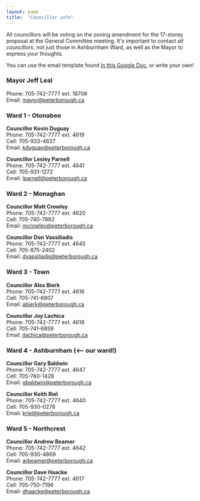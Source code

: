 ```yaml
---
layout: page
title:  "Councillor info"
---
```


All councillors will be voting on the zoning amendment for the 17-storey proposal at the General Committee meeting. It's important to contact _all councillors_, not just those in Ashburnham Ward, as well as the Mayor to express your thoughts. 

You can use the email template found [in this Google Doc](https://docs.google.com/document/d/1xsXjBbkU7JL8gcXfIBaDVGNvIgtQcpuMWMDv1aZTNPU/edit?usp=sharing), or write your own! 

### Mayor Jeff Leal
Phone: 705-742-7777 ext. 1870#<br>
Email: [mayor@peterborough.ca](mailto:mayor@peterborough.ca)

### Ward 1 - Otonabee 

**Councillor Kevin Duguay**<br>
Phone: 705-742-7777 ext. 4619<br>
Cell: 705-933-4637<br>
Email: [kduguay@peterborough.ca](mailto:kduguay@peterborough.ca)

**Councillor Lesley Parnell**<br>
Phone: 705-742-7777 ext. 4641<br>
Cell: 705-931-1272 <br>
Email: [lparnell@peterborough.ca](mailto:lparnell@peterborough.ca)

### Ward 2 - Monaghan

**Councillor Matt Crowley**<br>
Phone: 705-742-7777 ext. 4620<br>
Cell: 705-740-7892<br>
Email: [mcrowley@peterborough.ca](mailto:mcrowley@peterborough.ca)

**Councillor Don Vassiliadis**<br>
Phone: 705-742-7777 ext. 4645 <br>
Cell: 705-875-2402 <br>
Email: [dvassiliadis@peterborough.ca](dvassiliadis@peterborough.ca)

### Ward 3 - Town 

**Councillor Alex Bierk**<br>
Phone: 705-742-7777 ext. 4616<br>
Cell: 705-741-6807<br>
Email: [abierk@peterborough.ca](mailto:abierk@peterborough.ca)

**Councillor Joy Lachica**<br>
Phone: 705-742-7777 ext. 4618<br>
Cell: 705-741-6859<br>
Email: [jlachica@peterborough.ca](mailto:jlachica@peterborough.ca)

### Ward 4 - Ashburnham (<-- our ward!)

**Councillor Gary Baldwin**<br>
Phone: 705-742-7777 ext. 4647 <br>
Cell: 705-760-1428 <br>
Email: [gbaldwin@peterborough.ca](mailto:gbaldwin@peterborough.ca)

**Councillor Keith Riel**<br>
Phone: 705-742-7777 ext. 4640 <br>
Cell: 705-930-0278 <br>
Email: [kriel@peterborough.ca](kriel@peterborough.ca)

### Ward 5 - Northcrest

**Councillor Andrew Beamer**<br>
Phone: 705-742-7777 ext. 4642 <br>
Cell: 705-930-4869<br>
Email: [arbeamer@peterborough.ca](arbeamer@peterborough.ca)

**Councillor Dave Haacke**<br>
Phone: 705-742-7777 ext. 4617<br>
Cell: 705-750-7196<br>
Email: [dhaacke@peterborough.ca](mailto:dhaacke@peterborough.ca)
